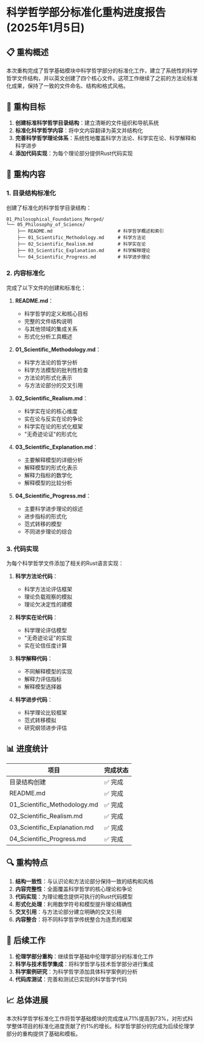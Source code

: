 # 科学哲学部分标准化重构进度报告 (2025年1月5日)

## 📋 重构概述

本次重构完成了哲学基础模块中科学哲学部分的标准化工作，建立了系统性的科学哲学文件结构，并以英文创建了四个核心文件。这项工作继续了之前的方法论标准化成果，保持了一致的文件命名、结构和格式风格。

## 🎯 重构目标

1. **创建标准科学哲学目录结构**：建立清晰的文件组织和导航系统
2. **标准化科学哲学内容**：将中文内容翻译为英文并结构化
3. **完善科学哲学理论体系**：系统性地覆盖科学方法论、科学实在论、科学解释和科学进步
4. **添加代码实现**：为每个理论部分提供Rust代码实现

## 🔄 重构内容

### 1. 目录结构标准化

创建了标准化的科学哲学目录结构：

```text
01_Philosophical_Foundations_Merged/
└── 05_Philosophy_of_Science/
    ├── README.md                        # 科学哲学概述和索引
    ├── 01_Scientific_Methodology.md     # 科学方法论
    ├── 02_Scientific_Realism.md         # 科学实在论
    ├── 03_Scientific_Explanation.md     # 科学解释理论
    └── 04_Scientific_Progress.md        # 科学进步理论
```

### 2. 内容标准化

完成了以下文件的创建和标准化：

1. **README.md**：
   - 科学哲学的定义和核心目标
   - 完整的文件结构说明
   - 与其他领域的集成关系
   - 形式化分析工具概述

2. **01_Scientific_Methodology.md**：
   - 科学方法论的哲学分析
   - 科学方法模型的批判性检查
   - 方法论的形式化表示
   - 与方法论部分的交叉引用

3. **02_Scientific_Realism.md**：
   - 科学实在论的核心维度
   - 实在论与反实在论的争论
   - 科学实在论的形式化框架
   - "无奇迹论证"的形式化

4. **03_Scientific_Explanation.md**：
   - 主要解释模型的详细分析
   - 解释模型的形式化表示
   - 解释力指标的数学化
   - 解释模型的比较分析

5. **04_Scientific_Progress.md**：
   - 主要科学进步理论的综述
   - 进步指标的形式化
   - 范式转移的模型
   - 不同进步理论的综合

### 3. 代码实现

为每个科学哲学文件添加了相关的Rust语言实现：

1. **科学方法论代码**：
   - 科学方法论评估框架
   - 理论负载观察的模拟
   - 理论欠决定性的建模

2. **科学实在论代码**：
   - 科学理论评估模型
   - "无奇迹论证"的实现
   - 实在论信任度计算

3. **科学解释代码**：
   - 不同解释模型的实现
   - 解释力评估指标
   - 解释模型选择器

4. **科学进步代码**：
   - 科学理论比较框架
   - 范式转移模拟
   - 研究纲领进步评估

## 📊 进度统计

| 项目 | 完成状态 |
|------|---------|
| 目录结构创建 | ✅ 完成 |
| README.md | ✅ 完成 |
| 01_Scientific_Methodology.md | ✅ 完成 |
| 02_Scientific_Realism.md | ✅ 完成 |
| 03_Scientific_Explanation.md | ✅ 完成 |
| 04_Scientific_Progress.md | ✅ 完成 |

## 🔍 重构特点

1. **结构一致性**：与认识论和方法论部分保持一致的结构和风格
2. **内容完整性**：全面覆盖科学哲学的核心理论和争论
3. **代码实现**：为理论概念提供可执行的Rust代码模型
4. **形式化处理**：利用数学符号和模型提升理论精确性
5. **交叉引用**：与方法论部分建立明确的交叉引用
6. **内容整合**：将不同科学哲学传统整合为连贯的框架

## 📝 后续工作

1. **伦理学部分重构**：继续哲学基础中伦理学部分的标准化工作
2. **科学与技术哲学集成**：将科学哲学与技术哲学部分进行集成
3. **科学案例研究**：为科学哲学添加具体科学案例的分析
4. **代码库测试**：完善和测试已实现的科学哲学代码

## 📈 总体进展

本次科学哲学标准化工作将哲学基础模块的完成度从71%提高到73%，对形式科学整体项目的标准化进度贡献了约1%的增长。科学哲学部分的完成为后续伦理学部分的重构提供了基础和模板。
